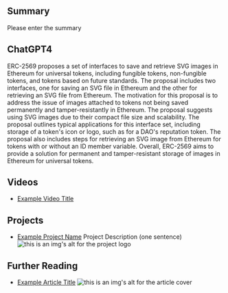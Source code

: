 ## Summary

Please enter the summary

## ChatGPT4

ERC-2569 proposes a set of interfaces to save and retrieve SVG images in Ethereum for universal tokens, including fungible tokens, non-fungible tokens, and tokens based on future standards. The proposal includes two interfaces, one for saving an SVG file in Ethereum and the other for retrieving an SVG file from Ethereum. The motivation for this proposal is to address the issue of images attached to tokens not being saved permanently and tamper-resistantly in Ethereum. The proposal suggests using SVG images due to their compact file size and scalability. The proposal outlines typical applications for this interface set, including storage of a token's icon or logo, such as for a DAO's reputation token. The proposal also includes steps for retrieving an SVG image from Ethereum for tokens with or without an ID member variable. Overall, ERC-2569 aims to provide a solution for permanent and tamper-resistant storage of images in Ethereum for universal tokens.

## Videos

- [Example Video Title](https://www.youtube.com/watch?v=TDGq4aeevgY)

## Projects

- [Example Project Name](https://xxxx.xxx/xxxxx) Project Description (one sentence) ![this is an img's alt for the project logo](https://xxxx.xxx/project-logo.xxx)

## Further Reading

- [Example Article Title](https://xxxx.xxx/xxxxx) ![this is an img's alt for the article cover](https://xxxx.xxx/article-cover.xxx)
